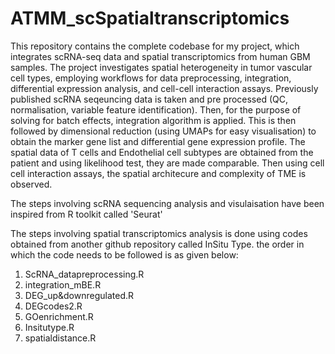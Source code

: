 # ATMM_scSpatialtranscriptomics
This repository contains the complete codebase for my project, which integrates scRNA-seq data and spatial transcriptomics from human GBM samples. The project investigates spatial heterogeneity in tumor vascular cell types, employing workflows for data preprocessing, integration, differential expression analysis, and cell-cell interaction assays. 
Previously published scRNA seqeuncing data is taken and pre processed (QC, normalisation, variable feature identification). Then, for the purpose of solving for batch effects, integration algorithm is applied. This is then followed by dimensional reduction (using UMAPs for easy visualisation) to obtain the marker gene list and differential gene expression profile.
The spatial data of T cells and Endothelial cell subtypes are obtained from the patient and using likelihood test, they are made comparable. Then using cell cell interaction assays, the spatial architecure and complexity of TME is observed. 


The steps involving scRNA sequencing analysis and visulaisation have been inspired from R toolkit called 'Seurat'

The steps involving spatial transcriptomics analysis is done using codes obtained from another github repository called InSitu Type. 
the order in which the code needs to be followed is as given below:
1. ScRNA_datapreprocessing.R
2. integration_mBE.R
3. DEG_up&downregulated.R
4. DEGcodes2.R
5. GOenrichment.R
6. Insitutype.R
7. spatialdistance.R
   
